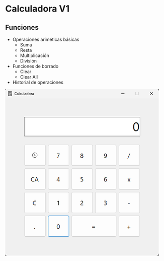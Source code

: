 # Calculadora V1

## Funciones
- Operaciones ariméticas básicas
	- Suma
	- Resta
	- Multiplicación
	- División
- Funciones de borrado
	- Clear
	- Clear All
- Historial de operaciones

![Calculadora](calculadoraImagen.png)